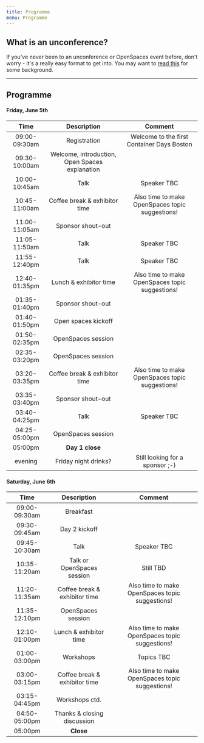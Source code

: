 ```yaml
---
title: Programme
menu: Programme
---
```


## What is an unconference?

If you've never been to an unconference or OpenSpaces event before, don't worry - it's a really easy format to get into. You may want to [read this](http://en.wikipedia.org/wiki/Unconference) for some background.

----

## Programme

#### Friday, June 5th

| Time    | Description          | Comment |
|:-----------:|:-------------:|:-----------:|
| 09:00-09:30am | Registration | Welcome to the first Container Days Boston |
| 09:30-10:00am | Welcome, introduction, Open Spaces explanation | |
| 10:00-10:45am | Talk | Speaker TBC |
| 10:45-11:00am | Coffee break & exhibitor time | Also time to make OpenSpaces topic suggestions! |
| 11:00-11:05am | Sponsor shout-out | |
| 11:05-11:50am | Talk | Speaker TBC |
| 11:55-12:40pm | Talk | Speaker TBC |
| 12:40-01:35pm | Lunch & exhibitor time | Also time to make OpenSpaces topic suggestions! |
| 01:35-01:40pm | Sponsor shout-out | |
| 01:40-01:50pm | Open spaces kickoff | |
| 01:50-02:35pm | OpenSpaces session | |
| 02:35-03:20pm | OpenSpaces session | |
| 03:20-03:35pm | Coffee break & exhibitor time | Also time to make OpenSpaces topic suggestions! |
| 03:35-03:40pm | Sponsor shout-out | |
| 03:40-04:25pm | Talk | Speaker TBC |
| 04:25-05:00pm | OpenSpaces session | |
| 05:00pm | **Day 1 close** | |
| evening | Friday night drinks? | Still looking for a sponsor ;-) |

#### Saturday, June 6th

| Time    | Description          | Comment |
|:-----------:|:-------------:|:-----------:|
| 09:00-09:30am | Breakfast | |
| 09:30-09:45am | Day 2 kickoff | |
| 09:45-10:30am | Talk | Speaker TBC |
| 10:35-11:20am | Talk or OpenSpaces session | Still TBD |
| 11:20-11:35am | Coffee break & exhibitor time | Also time to make OpenSpaces topic suggestions! |
| 11:35-12:10pm | OpenSpaces session | |
| 12:10-01:00pm | Lunch & exhibitor time | Also time to make OpenSpaces topic suggestions! |
| 01:00-03:00pm | Workshops | Topics TBC |
| 03:00-03:15pm | Coffee break & exhibitor time | Also time to make OpenSpaces topic suggestions! |
| 03:15-04:45pm | Workshops ctd. | |
| 04:50-05:00pm | Thanks & closing discussion | |
| 05:00pm | **Close** | |
